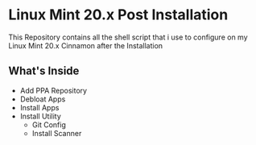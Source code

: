 # Linux Mint 20.x Post Installation  

This Repository contains all the shell script that i use to configure on my Linux Mint 20.x Cinnamon after the Installation

## What's Inside
* Add PPA Repository
* Debloat Apps
* Install Apps
* Install Utility
    - Git Config
    - Install Scanner
